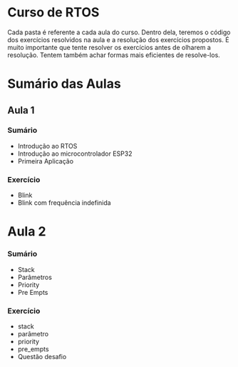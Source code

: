 # Curso de RTOS

Cada pasta é referente a cada aula do curso. Dentro dela, teremos o código dos exercícios resolvidos na aula e a resolução dos exercícios propostos. É muito importante que tente resolver os exercícios antes de olharem a resolução. Tentem também achar formas mais eficientes de resolve-los.

# Sumário das Aulas
## Aula 1
### Sumário
<!--ts-->
* Introdução ao RTOS
* Introdução ao microcontrolador ESP32
* Primeira Aplicação
<!--te-->
### Exercício
<!--ts-->
* Blink
* Blink com frequência indefinida
<!--te-->

# Aula 2
### Sumário
<!--ts-->
* Stack
* Parâmetros
* Priority
* Pre Empts
<!--te-->
### Exercício
<!--ts-->
* stack
* parâmetro
* priority
* pre_empts
* Questão desafio
<!--te-->


